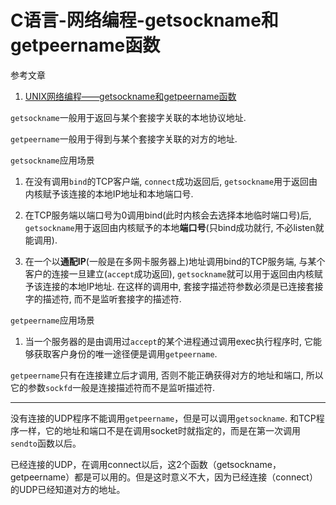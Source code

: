# C语言-网络编程-getsockname和getpeername函数

参考文章

1. [UNIX网络编程——getsockname和getpeername函数](http://www.educity.cn/linux/1241293.html)

`getsockname`一般用于返回与某个套接字关联的本地协议地址.

`getpeername`一般用于得到与某个套接字关联的对方的地址.

`getsockname`应用场景

1. 在没有调用`bind`的TCP客户端, `connect`成功返回后, `getsockname`用于返回由内核赋予该连接的本地IP地址和本地端口号. 

2. 在TCP服务端以端口号为0调用bind(此时内核会去选择本地临时端口号)后, `getsockname`用于返回由内核赋予的本地**端口号**(只bind成功就行, 不必listen就能调用). 

3. 在一个以**通配IP**(一般是在多网卡服务器上)地址调用bind的TCP服务端, 与某个客户的连接一旦建立(`accept`成功返回), `getsockname`就可以用于返回由内核赋予该连接的本地IP地址. 在这样的调用中, 套接字描述符参数必须是已连接套接字的描述符, 而不是监听套接字的描述符. 


`getpeername`应用场景

1. 当一个服务器的是由调用过`accept`的某个进程通过调用exec执行程序时, 它能够获取客户身份的唯一途径便是调用`getpeername`.

`getpeername`只有在连接建立后才调用, 否则不能正确获得对方的地址和端口, 所以它的参数`sockfd`一般是连接描述符而不是监听描述符. 

------

没有连接的UDP程序不能调用`getpeername`，但是可以调用`getsockname`. 和TCP程序一样，它的地址和端口不是在调用socket时就指定的，而是在第一次调用`sendto`函数以后。

已经连接的UDP，在调用connect以后，这2个函数（getsockname，getpeername）都是可以用的。但是这时意义不大，因为已经连接（connect）的UDP已经知道对方的地址。